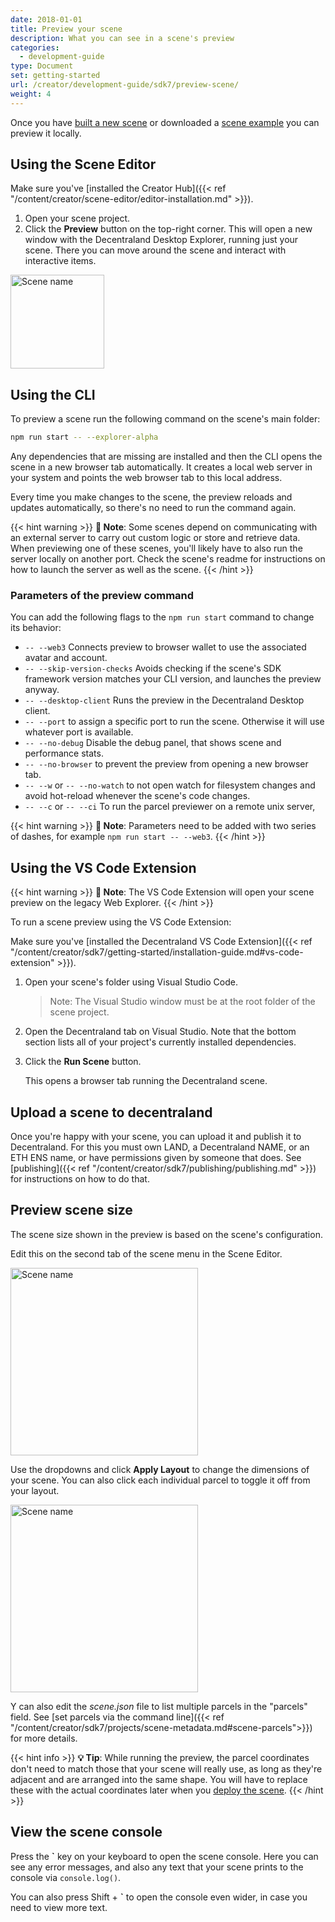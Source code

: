 ```yaml
---
date: 2018-01-01
title: Preview your scene
description: What you can see in a scene's preview
categories:
  - development-guide
type: Document
set: getting-started
url: /creator/development-guide/sdk7/preview-scene/
weight: 4
---
```


Once you have [built a new scene](https://docs.decentraland.org/#create-your-first-scene) or downloaded a [scene example](https://studios.decentraland.org/resources?sdk_version=SDK7) you can preview it locally.

## Using the Scene Editor

Make sure you've [installed the Creator Hub]({{< ref "/content/creator/scene-editor/editor-installation.md" >}}).

1. Open your scene project.
2. Click the **Preview** button on the top-right corner. This will open a new window with the Decentraland Desktop Explorer, running just your scene. There you can move around the scene and interact with interactive items.

<img src="/images/editor/preview-button.png" width="150" alt="Scene name"/>

## Using the CLI

To preview a scene run the following command on the scene's main folder:

```bash
npm run start -- --explorer-alpha
```

Any dependencies that are missing are installed and then the CLI opens the scene in a new browser tab automatically. It creates a local web server in your system and points the web browser tab to this local address.

Every time you make changes to the scene, the preview reloads and updates automatically, so there's no need to run the command again.

{{< hint warning >}}
**📔 Note**: Some scenes depend on communicating with an external server to carry out custom logic or store and retrieve data. When previewing one of these scenes, you'll likely have to also run the server locally on another port. Check the scene's readme for instructions on how to launch the server as well as the scene.
{{< /hint >}}

### Parameters of the preview command

You can add the following flags to the `npm run start` command to change its behavior:

- `-- --web3` Connects preview to browser wallet to use the associated avatar and account.
- `-- --skip-version-checks` Avoids checking if the scene's SDK framework version matches your CLI version, and launches the preview anyway.
- `-- --desktop-client` Runs the preview in the Decentraland Desktop client.
- `-- --port` to assign a specific port to run the scene. Otherwise it will use whatever port is available.
- `-- --no-debug` Disable the debug panel, that shows scene and performance stats.
- `-- --no-browser` to prevent the preview from opening a new browser tab.
- `-- --w` or `-- --no-watch` to not open watch for filesystem changes and avoid hot-reload whenever the scene's code changes.
- `-- --c` or `-- --ci` To run the parcel previewer on a remote unix server,

{{< hint warning >}}
**📔 Note**: Parameters need to be added with two series of dashes, for example `npm run start -- --web3`.
{{< /hint >}}

## Using the VS Code Extension

{{< hint warning >}}
**📔 Note**: The VS Code Extension will open your scene preview on the legacy Web Explorer.
{{< /hint >}}

To run a scene preview using the VS Code Extension:

Make sure you've [installed the Decentraland VS Code Extension]({{< ref "/content/creator/sdk7/getting-started/installation-guide.md#vs-code-extension" >}}).

1. Open your scene's folder using Visual Studio Code.

   > Note: The Visual Studio window must be at the root folder of the scene project.

2. Open the Decentraland tab on Visual Studio. Note that the bottom section lists all of your project's currently installed dependencies.

3. Click the **Run Scene** button.

   This opens a browser tab running the Decentraland scene.

## Upload a scene to decentraland

Once you're happy with your scene, you can upload it and publish it to Decentraland. For this you must own LAND, a Decentraland NAME, or an ETH ENS name, or have permissions given by someone that does. See [publishing]({{< ref "/content/creator/sdk7/publishing/publishing.md" >}}) for instructions on how to do that.

## Preview scene size

The scene size shown in the preview is based on the scene's configuration.

Edit this on the second tab of the scene menu in the Scene Editor.

<img src="/images/editor/scene-parcels-3x3.png" alt="Scene name" width="300"/>

Use the dropdowns and click **Apply Layout** to change the dimensions of your scene. You can also click each individual parcel to toggle it off from your layout.

<img src="/images/editor/scene-parcels-toggled.png" alt="Scene name" width="300"/>

Y can also edit the _scene.json_ file to list multiple parcels in the "parcels" field. See [set parcels via the command line]({{< ref "/content/creator/sdk7/projects/scene-metadata.md#scene-parcels">}}) for more details.

{{< hint info >}}
**💡 Tip**: While running the preview, the parcel coordinates don't need to match those that your scene will really use, as long as they're adjacent and are arranged into the same shape. You will have to replace these with the actual coordinates later when you [deploy the scene](#upload-a-scene-to-decentraland).
{{< /hint >}}

## View the scene console

Press the **\`** key on your keyboard to open the scene console. Here you can see any error messages, and also any text that your scene prints to the console via `console.log()`.

You can also press Shift + **\`** to open the console even wider, in case you need to view more text.

<!--
## Run preview in Desktop

To run a preview scene in the Desktop native client, instead of in the web browser:

1. Make sure you have downloaded and installed the [Windows](https://decentraland.org/download/) or [Mac](https://github.com/decentraland/explorer-desktop-launcher/releases/latest/download/Decentraland.dmg) desktop client.

2. Run the preview with:

   `npm run start -- --desktop-client`

3. Copy the URL provided by the console output under **Desktop Client** and paste in your browser.

   > Note: The Browser might ask you for permission to open an external executable: Decentraland. Select **Open**.

4. You'll see the following screen. Check that the URL is correct, then click **Continue** to launch the preview.

   ![](/images/media/desktop-preview.png)

   If you need to manually add anything to the URL, to change the default way the scene runs, tick the box **Add custom URL parameters** and write those in the dialog below. -->
